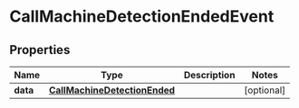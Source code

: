 

# CallMachineDetectionEndedEvent


## Properties

| Name | Type | Description | Notes |
|------------ | ------------- | ------------- | -------------|
|**data** | [**CallMachineDetectionEnded**](CallMachineDetectionEnded.md) |  |  [optional] |



